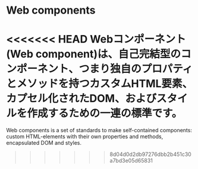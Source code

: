 # Web components

<<<<<<< HEAD
Webコンポーネント(Web component)は、自己完結型のコンポーネント、つまり独自のプロパティとメソッドを持つカスタムHTML要素、カプセル化されたDOM、およびスタイルを作成するための一連の標準です。
=======
Web components is a set of standards to make self-contained components: custom HTML-elements with their own properties and methods, encapsulated DOM and styles.
>>>>>>> 8d04d0d2db97276dbb2b451c30a7bd3e05d65831
